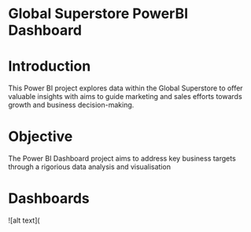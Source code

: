 # **Global Superstore PowerBI Dashboard**

# **Introduction**
This Power BI project explores data within the Global Superstore to offer valuable insights with aims to guide marketing and sales efforts towards growth and business decision-making.

# **Objective**
The Power BI Dashboard project aims to address key business targets through a rigorious data analysis and visualisation

# **Dashboards**
![alt text](
